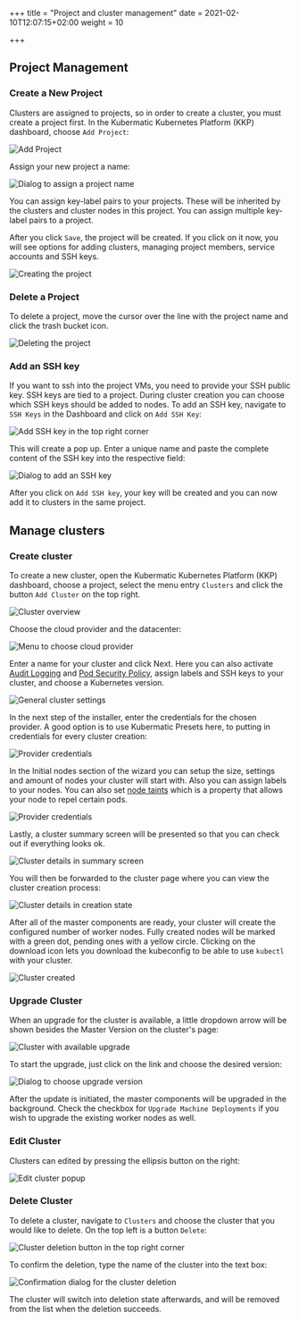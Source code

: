 +++
title = "Project and cluster management"
date = 2021-02-10T12:07:15+02:00
weight = 10

+++

## Project Management

### Create a New Project

Clusters are assigned to projects, so in order to create a cluster, you must create a project first. In the Kubermatic Kubernetes Platform (KKP) dashboard, choose `Add Project`:

![Add Project](01-create-project-overview.png)

Assign your new project a name:

![Dialog to assign a project name](01-create-project-name.png)

You can assign key-label pairs to your projects. These will be inherited by the clusters and cluster nodes in this project. You can assign multiple key-label pairs to a project.

After you click `Save`, the project will be created. If you click on it now, you will see options for adding clusters, managing project members, service accounts and SSH keys.

![Creating the project](01-create-project-creating.png)

### Delete a Project

To delete a project, move the cursor over the line with the project name and click the trash bucket icon.

![Deleting the project](01-delete-project.png)


### Add an SSH key

If you want to ssh into the project VMs, you need to provide your SSH public key. SSH keys are tied to a project. During cluster creation you can choose which SSH keys should be added to nodes. To add an SSH key, navigate to `SSH Keys` in the Dashboard and click on `Add SSH Key`:

![Add SSH key in the top right corner](01a-add-ssh-key-overview.png)

This will create a pop up. Enter a unique name and paste the complete content of the SSH key into the respective field:

![Dialog to add an SSH key](01a-add-ssh-key-dialog.png)

After you click on `Add SSH key`, your key will be created and you can now add it to clusters in the same project.


## Manage clusters

### Create cluster

To create a new cluster, open the Kubermatic Kubernetes Platform (KKP) dashboard, choose a project, select the menu entry `Clusters` and click the button `Add Cluster` on the top right.

![Cluster overview](01b-create-cluster-start.png)

Choose the cloud provider and the datacenter:

![Menu to choose cloud provider](01b-create-cluster-choose-provider.png)

Enter a name for your cluster and click Next. Here you can also activate [Audit Logging](https://kubernetes.io/docs/tasks/debug-application-cluster/audit/) and [Pod Security Policy](https://kubernetes.io/docs/concepts/policy/pod-security-policy/), assign labels and SSH keys to your cluster, and choose a Kubernetes version.

![General cluster settings](01b-create-cluster-choose-name.png)

In the next step of the installer, enter the credentials for the chosen provider. A good option is to use Kubermatic Presets here, to putting in credentials for every cluster creation:

![Provider credentials](01b-create-cluster-credentials.png)

In the Initial nodes section of the wizard you can setup the size, settings and amount of nodes your cluster will start with. Also you can assign labels to your nodes. You can also set [node taints](https://kubernetes.io/docs/concepts/configuration/taint-and-toleration/) which is a property that allows your node to repel certain pods.

![Provider credentials](01b-create-cluster-initial-nodes.png)

Lastly, a cluster summary screen will be presented so that you can check out if everything looks ok.

![Cluster details in summary screen](01b-create-cluster-summary.png)

You will then be forwarded to the cluster page where you can view the cluster creation process:

![Cluster details in creation state](01b-create-cluster-creation.png)

After all of the master components are ready, your cluster will create the configured number of worker nodes. Fully created nodes will be marked with a green dot, pending ones with a yellow circle. Clicking on the download icon lets you download the kubeconfig to be able to use `kubectl` with your cluster.

![Cluster created](01b-create-cluster-status.png)

### Upgrade Cluster

When an upgrade for the cluster is available, a little dropdown arrow will be shown besides the Master Version on the cluster's page:

![Cluster with available upgrade](01c-upgrade-cluster-arrow.png)

To start the upgrade, just click on the link and choose the desired version:

![Dialog to choose upgrade version](01c-upgrade-cluster-select-version.png)

After the update is initiated, the master components will be upgraded in the background. Check the checkbox for `Upgrade Machine Deployments` if you wish to upgrade the existing worker nodes as well.

### Edit Cluster

Clusters can edited by pressing the ellipsis button on the right:

![Edit cluster popup](01e-edit-cluster.png)

### Delete Cluster

To delete a cluster, navigate to `Clusters` and choose the cluster that you would like to delete. On the top left is a button `Delete`:

![Cluster deletion button in the top right corner](01d-delete-cluster-delete-button.png)

To confirm the deletion, type the name of the cluster into the text box:

![Confirmation dialog for the cluster deletion](01d-delete-cluster-confirm.png)

The cluster will switch into deletion state afterwards, and will be removed from the list when the deletion succeeds.
